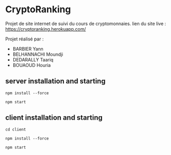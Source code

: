 # CryptoRanking
Projet de site internet de suivi du cours de cryptomonnaies.
lien du site live : https://cryptoranking.herokuapp.com/

Projet réalisé par :
- BARBIER Yann
- BELHANNACHI Moundji
- DEDARALLY Taariq
- BOUAOUD Houria

## server installation and starting

```npm install --force```

```npm start```

## client installation and starting

```cd client```

```npm install --force```

```npm start```
